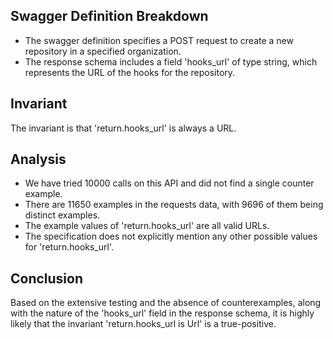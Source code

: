 ## Swagger Definition Breakdown
- The swagger definition specifies a POST request to create a new repository in a specified organization.
- The response schema includes a field 'hooks_url' of type string, which represents the URL of the hooks for the repository.

## Invariant
The invariant is that 'return.hooks_url' is always a URL.

## Analysis
- We have tried 10000 calls on this API and did not find a single counter example.
- There are 11650 examples in the requests data, with 9696 of them being distinct examples.
- The example values of 'return.hooks_url' are all valid URLs.
- The specification does not explicitly mention any other possible values for 'return.hooks_url'.

## Conclusion
Based on the extensive testing and the absence of counterexamples, along with the nature of the 'hooks_url' field in the response schema, it is highly likely that the invariant 'return.hooks_url is Url' is a true-positive.
